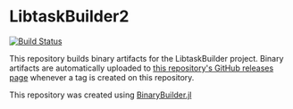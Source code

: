 # LibtaskBuilder2

[![Build Status](https://travis-ci.org/hessammehr/LibtaskBuilder2.svg?branch=master)](https://travis-ci.org/hessammehr/LibtaskBuilder2)

This repository builds binary artifacts for the LibtaskBuilder project. Binary artifacts are automatically uploaded to
[this repository's GitHub releases page](https://github.com/hessammehr/LibtaskBuilder2/releases) whenever a tag is created
on this repository.

This repository was created using [BinaryBuilder.jl](https://github.com/JuliaPackaging/BinaryBuilder.jl)
